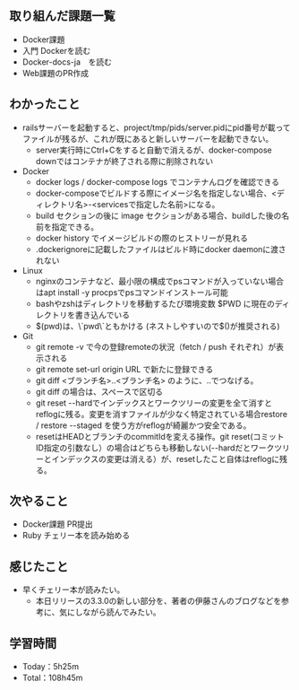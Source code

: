 ## 取り組んだ課題一覧
- Docker課題
- 入門 Dockerを読む
- Docker-docs-ja　を読む
- Web課題のPR作成

## わかったこと
- railsサーバーを起動すると、project/tmp/pids/server.pidにpid番号が載ってファイルが残るが、これが既にあると新しいサーバーを起動できない。
  - server実行時にCtrl+Cをすると自動で消えるが、docker-compose downではコンテナが終了される際に削除されない
- Docker
  - docker logs / docker-compose logs でコンテナんログを確認できる
  - docker-composeでビルドする際にイメージ名を指定しない場合、<ディレクトリ名>-<servicesで指定した名前>になる。
  - build セクションの後に image セクションがある場合、buildした後の名前を指定できる。
  - docker history <repository>でイメージビルドの際のヒストリーが見れる
  - .dockerignoreに記載したファイルはビルド時にdocker daemonに渡されない
- Linux
  - nginxのコンテナなど、最小限の構成でpsコマンドが入っていない場合はapt install -y procpsでpsコマンドインストール可能
  - bashやzshはディレクトリを移動するたび環境変数 $PWD に現在のディレクトリを書き込んでいる
  - $(pwd)は、\`pwd\`ともかける (ネストしやすいので$()が推奨される)
- Git
  - git remote -v で今の登録remoteの状況（fetch / push それぞれ）が表示される
  - git remote set-url origin URL で新たに登録できる
  - git diff <ブランチ名>..<ブランチ名> のように、..でつなげる。
  - git diff <commitId> <commitId> の場合は、スペースで区切る
  - git reset --hardでインデックスとワークツリーの変更を全て消すとreflogに残る。変更を消すファイルが少なく特定されている場合restore <filename> / restore --staged <filename> を使う方がreflogが綺麗かつ安全である。
  - resetはHEADとブランチのcommitIdを変える操作。git reset(コミットID指定の引数なし）の場合はどちらも移動しない(--hardだとワークツリーとインデックスの変更は消える）が、resetしたこと自体はreflogに残る。

## 次やること
- Docker課題 PR提出
- Ruby チェリー本を読み始める

## 感じたこと
- 早くチェリー本が読みたい。
  - 本日リリースの3.3.0の新しい部分を、著者の伊藤さんのブログなどを参考に、気にしながら読んでみたい。
 
## 学習時間
- Today：5h25m
- Total：108h45m
